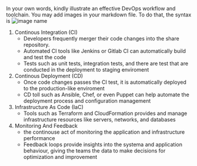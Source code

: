 In your own words, kindly illustrate an effective DevOps workflow and toolchain. You may add images in your markdown file. To do that, the syntax is ![image name](/path/to/image/image.png)

1. Continous Integration (CI)
    - Developers frequently merger their code changes into the share repository.
    - Automated CI tools like Jenkins or Gitlab CI can automatically build and test the code
    - Tests such as  unit tests, integration tests, and there are test that are conducted in the deployment to staging enviroment
2. Continous Deployment (CD)
    - Once code changes passes the CI test, it is automatically deployed to the production-like enviroment
    - CD toll such as Ansible, Chef, or even  Puppet can help automate the deployment process and configuration management
3. Infrastructure As Code (IaC)
    - Tools such as Terraform and CloudFormation provides and manage infrastructure resources like  servers, networks, and databases
4. Monitoring And Feedback
    - the continouse act of monitoring the application and infrastructure performance
    - Feedback loops provide insights into the systema and application behaviour, giving the teams the data to make  decisions for optimization and improvement
